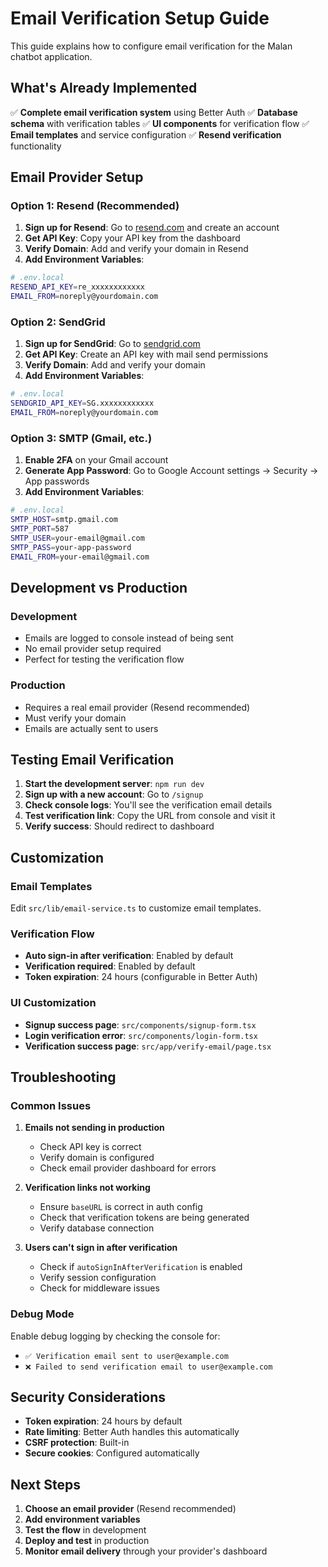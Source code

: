 # Email Verification Setup Guide

This guide explains how to configure email verification for the Malan chatbot application.

## What's Already Implemented

✅ **Complete email verification system** using Better Auth
✅ **Database schema** with verification tables
✅ **UI components** for verification flow
✅ **Email templates** and service configuration
✅ **Resend verification** functionality

## Email Provider Setup

### Option 1: Resend (Recommended)

1. **Sign up for Resend**: Go to [resend.com](https://resend.com) and create an account
2. **Get API Key**: Copy your API key from the dashboard
3. **Verify Domain**: Add and verify your domain in Resend
4. **Add Environment Variables**:

```bash
# .env.local
RESEND_API_KEY=re_xxxxxxxxxxxx
EMAIL_FROM=noreply@yourdomain.com
```

### Option 2: SendGrid

1. **Sign up for SendGrid**: Go to [sendgrid.com](https://sendgrid.com)
2. **Get API Key**: Create an API key with mail send permissions
3. **Verify Domain**: Add and verify your domain
4. **Add Environment Variables**:

```bash
# .env.local
SENDGRID_API_KEY=SG.xxxxxxxxxxxx
EMAIL_FROM=noreply@yourdomain.com
```

### Option 3: SMTP (Gmail, etc.)

1. **Enable 2FA** on your Gmail account
2. **Generate App Password**: Go to Google Account settings → Security → App passwords
3. **Add Environment Variables**:

```bash
# .env.local
SMTP_HOST=smtp.gmail.com
SMTP_PORT=587
SMTP_USER=your-email@gmail.com
SMTP_PASS=your-app-password
EMAIL_FROM=your-email@gmail.com
```

## Development vs Production

### Development

- Emails are logged to console instead of being sent
- No email provider setup required
- Perfect for testing the verification flow

### Production

- Requires a real email provider (Resend recommended)
- Must verify your domain
- Emails are actually sent to users

## Testing Email Verification

1. **Start the development server**: `npm run dev`
2. **Sign up with a new account**: Go to `/signup`
3. **Check console logs**: You'll see the verification email details
4. **Test verification link**: Copy the URL from console and visit it
5. **Verify success**: Should redirect to dashboard

## Customization

### Email Templates

Edit `src/lib/email-service.ts` to customize email templates.

### Verification Flow

- **Auto sign-in after verification**: Enabled by default
- **Verification required**: Enabled by default
- **Token expiration**: 24 hours (configurable in Better Auth)

### UI Customization

- **Signup success page**: `src/components/signup-form.tsx`
- **Login verification error**: `src/components/login-form.tsx`
- **Verification success page**: `src/app/verify-email/page.tsx`

## Troubleshooting

### Common Issues

1. **Emails not sending in production**
   - Check API key is correct
   - Verify domain is configured
   - Check email provider dashboard for errors

2. **Verification links not working**
   - Ensure `baseURL` is correct in auth config
   - Check that verification tokens are being generated
   - Verify database connection

3. **Users can't sign in after verification**
   - Check if `autoSignInAfterVerification` is enabled
   - Verify session configuration
   - Check for middleware issues

### Debug Mode

Enable debug logging by checking the console for:

- `✅ Verification email sent to user@example.com`
- `❌ Failed to send verification email to user@example.com`

## Security Considerations

- **Token expiration**: 24 hours by default
- **Rate limiting**: Better Auth handles this automatically
- **CSRF protection**: Built-in
- **Secure cookies**: Configured automatically

## Next Steps

1. **Choose an email provider** (Resend recommended)
2. **Add environment variables**
3. **Test the flow** in development
4. **Deploy and test** in production
5. **Monitor email delivery** through your provider's dashboard
